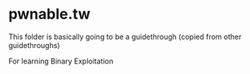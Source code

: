 # pwnable.tw

This folder is basically going to be a guidethrough (copied from other guidethroughs)

For learning Binary Exploitation


